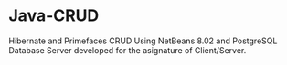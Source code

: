 # Java-CRUD
Hibernate and Primefaces CRUD Using NetBeans 8.02 and PostgreSQL Database Server developed for the asignature of Client/Server.
